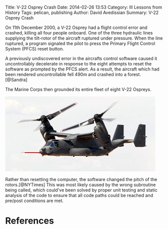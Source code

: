 Title: V-22 Osprey Crash
Date: 2014-02-26 13:53
Category: III Lessons from History
Tags: pelican, publishing
Author: David Avedissian
Summary: V-22 Osprey Crash

On 11th December 2000, a V-22 Osprey had a flight control error and crashed,
killing all four people onboard. One of the three hydraulic lines supplying
the tilt-rotor of the aircraft ruptured under pressure. When the line ruptured,
a program signaled the pilot to press the Primary Flight Control System (PFCS)
reset button.

A previously undiscovered error in the aircrafts control software caused it
uncontrollably decelerate in response to the eight attempts to reset the software
as prompted by the PFCS alert. As a result, the aircraft which had been rendered
uncontrollable fell 490m and crashed into a forest.[@Sandra]

The Marine Corps then grounded its entire fleet of eight V-22 Ospreys.

![Osprey](images/osprey.jpg)

Rather than resetting the computer, the software changed the pitch of the rotors.[@NYTimes]
This was most likely caused by the wrong subroutine being called, which could've
been solved by proper unit testing and static analysis of the code to ensure that
all code paths could be reached and pre/post conditions are met.

References
==========
[@Sandra "Sandra Jontz: Hydraulics problem, software glitch led to fatal Osprey crash"]: http://www.fas.org/man/dod-101/sys/ac/docs/man-ac-v22-010407.htm
[@NYTimes "James Dao: After North Carolina Crash, Marines Ground Osprey Program"]: http://www.nytimes.com/2000/12/13/us/after-north-carolina-crash-marines-ground-osprey-program.html?pagewanted=all
